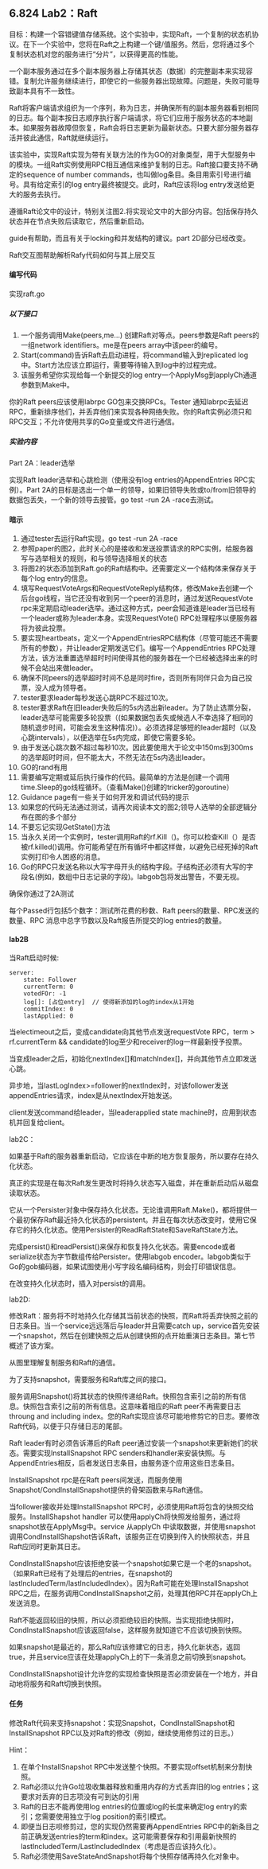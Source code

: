 ## 6.824 Lab2：Raft

目标：构建一个容错键值存储系统。这个实验中，实现Raft，一个复制的状态机协议。在下一个实验中，您将在Raft之上构建一个键/值服务。然后，您将通过多个复制状态机对您的服务进行“分片”，以获得更高的性能。

一个副本服务通过在多个副本服务器上存储其状态（数据）的完整副本来实现容错。复制允许服务继续进行，即使它的一些服务器出现故障。问题是，失败可能导致副本具有不一致性。

Raft将客户端请求组织为一个序列，称为日志，并确保所有的副本服务器看到相同的日志。每个副本按日志顺序执行客户端请求，将它们应用于服务状态的本地副本。如果服务器故障但恢复，Raft会将日志更新为最新状态。只要大部分服务器存活并彼此通信，Raft就继续运行。

该实验中，实现Raft实现为带有关联方法的作为GO的对象类型，用于大型服务中的模块。一组Raft实例使用RPC相互通信来维护复制的日志。Raft接口要支持不确定的sequence of number commands，也叫做log条目。条目用索引号进行编号。具有给定索引的log entry最终被提交。此时，Raft应该将log entry发送给更大的服务去执行。

遵循Raft论文中的设计，特别关注图2.将实现论文中的大部分内容。包括保存持久状态并在节点失败后读取它，然后重新启动。

guide有帮助，而且有关于locking和并发结构的建议。part 2D部分已经改变。

Raft交互图帮助解析Rafy代码如何与其上层交互

#### 编写代码

实现raft.go

##### 以下接口

1. 一个服务调用Make(peers,me...) 创建Raft对等点。peers参数是Raft peers的一组network identifiers。me是在peers array中该peer的编号。
2. Start(command)告诉Raft去启动进程，将command输入到replicated log中。Start方法应该立即运行，需要等待输入到log中的过程完成。
3. 该服务希望你实现给每一个新提交的log entry一个ApplyMsg到applyCh通道参数到Make中。

你的Raft peers应该使用labrpc GO包来交换RPCs。Tester 通知labrpc去延迟RPC，重新排序他们，并丢弃他们来实现各种网络失败。你的Raft实例必须只和RPC交互；不允许使用共享的Go变量或文件进行通信。

##### 实验内容

Part 2A：leader选举

实现Raft leader选举和心跳检测（使用没有log entries的AppendEntries RPC实例）。Part 2A的目标是选出一个单一的领导，如果旧领导失败或to/from旧领导的数据包丢失，一个新的领导去接管。go test -run 2A -race去测试。

#### 暗示

1. 通过tester去运行Raft实现，go test -run 2A -race
2. 参照paper的图2，此时关心的是接收和发送投票请求的RPC实例，给服务器写与选举相关的规则，和与领导选择相关的状态
3. 将图2的状态添加到Raft.go的Raft结构中。还需要定义一个结构体来保存关于每个log entry的信息。
4. 填写RequestVoteArgs和RequestVoteReply结构体，修改Make去创建一个后台go线程，当它还没有收到另一个peer的消息时，通过发送RequestVote rpc来定期启动leader选举。通过这种方式，peer会知道谁是leader当已经有一个leader或称为leader本身。实现RequestVote() RPC处理程序以便服务器将为彼此投票。
5. 要实现heartbeats，定义一个AppendEntriesRPC结构体（尽管可能还不需要所有的参数），并让leader定期发送它们。编写一个AppendEntries RPC处理方法，该方法重置选举超时时间使得其他的服务器在一个已经被选择出来的时候不会站出来做leader。
6. 确保不同peers的选举超时时间不总是同时fire，否则所有同伴只会为自己投票，没人成为领导者。
7. tester要求leader每秒发送心跳RPC不超过10次。
8. tester要求Raft在旧leader失败后的5s内选出新leader。为了防止选票分裂，leader选举可能需要多轮投票（(如果数据包丢失或候选人不幸选择了相同的随机退步时间，可能会发生这种情况)）。必须选择足够短的leader超时（以及心跳intervals），以便选举在5s内完成，即使它需要多轮。
9. 由于发送心跳次数不超过每秒10次。因此要使用大于论文中150ms到300ms的选举超时时间，但不能太大，不然无法在5s内选出leader。
10. GO的rand有用
11. 需要编写定期或延后执行操作的代码。最简单的方法是创建一个调用time.Sleep的go线程循环。（查看Make()创建的tricker的goroutine）
12. Guidance page有一些关于如何开发和调试代码的提示
13. 如果您的代码无法通过测试，请再次阅读本文的图2;领导人选举的全部逻辑分布在图的多个部分
14. 不要忘记实现GetState()方法
15. 当永久关闭一个实例时，tester调用Raft的rf.Kill（)。你可以检查Kill（）是否被rf.killed()调用。你可能希望在所有循坏中都这样做，以避免已经死掉的Raft实例打印令人困惑的消息。
16. Go的RPC只发送名称以大写字母开头的结构字段。子结构还必须有大写的字段名(例如，数组中日志记录的字段)。labgob包将发出警告，不要无视。

确保你通过了2A测试

每个Passed行包括5个数字：测试所花费的秒数、Raft peers的数量、RPC发送的数量、RPC 消息中总字节数以及Raft报告所提交的log entries的数量。





#### lab2B

当Raft启动时候:

```
server:
	state: Follower
	currentTerm: 0
	votedFOr: -1
	log[]: [占位entry]  // 使得新添加的log的index从1开始
	commitIndex: 0
	lastApplied: 0
```

当electimeout之后，变成candidate向其他节点发送requestVote RPC，term > rf.currentTerm && candidate的log至少和receiver的log一样最新授予投票。

当变成leader之后，初始化nextIndex[]和matchIndex[]，并向其他节点立即发送心跳。

异步地，当lastLogIndex>=follower的nextIndex时，对该follower发送appendEntries请求，index是从nextIndex开始发送。

client发送command给leader，当leaderapplied state machine时，应用到状态机并回复给client。

lab2C：

如果基于Raft的服务器重新启动，它应该在中断的地方恢复服务，所以要存在持久化状态。

真正的实现是在每次Raft发生更改时将持久状态写入磁盘，并在重新启动后从磁盘读取状态。

它从一个Persister对象中保存持久化状态。无论谁调用Raft.Make()，都将提供一个最初保存Raft最近持久化状态的persistent。并且在每次状态改变时，使用它保存它的持久化状态。使用Persister的ReadRaftState和SaveRaftState方法。

完成persist()和readPersist()来保存和恢复持久化状态。需要encode或者serialize状态为字节数组传给Persister。使用labgob encoder。labgob类似于Go的gob编码器，如果试图使用小写字段名编码结构，则会打印错误信息。

在改变持久化状态时，插入对persist的调用。

lab2D:

修改Raft：服务将不时地持久化存储其当前状态的快照，而Raft将丢弃快照之前的日志条目。当一个service远远落后与leader并且需要catch up，service首先安装一个snapshot，然后在创建快照之后从创建快照的点开始重演日志条目。第七节概述了该方案。

从图里理解复制服务和Raft的通信。

为了支持snapshot，需要服务和Raft库之间的接口。

服务调用Snapshot()将其状态的快照传递给Raft。快照包含索引之前的所有信息。快照包含索引之前的所有信息。这意味着相应的Raft peer不再需要日志throung and including index。您的Raft实现应该尽可能地修剪它的日志。要修改Raft代码，以便于只存储日志的尾部。

Raft leader有时必须告诉滞后的Raft peer通过安装一个snapshot来更新她们的状态。需要实现InstallSnapshot RPC senders和handler来安装快照。与AppendEntries相反，后者发送日志条目，由服务逐个应用这些日志条目。

InstallSnapshot rpc是在Raft peers间发送，而服务使用Snapshot/CondInstallSnapshot提供的骨架函数来与Raft通信。

当follower接收并处理InstallSnapshot RPC时，必须使用Raft将包含的快照交给服务。InstallShapshot handler 可以使用applyCh将快照发给服务，通过将snapshot放在ApplyMsg中。service 从applyCh 中读取数据，并使用snapshot调用CondInstallShapshot告诉Raft，该服务正在切换到传入的快照状态，并且Raft应同时更新其日志。

CondInstallSnapshot应该拒绝安装一个snapshot如果它是一个老的snapshot。（如果Raft已经有了处理后的entries，在snapshot的lastIncludedTerm/lastIncludedIndex）。因为Raft可能在处理InstallSnapshot RPC之后，在服务调用CondInstallSnapshot之前，处理其他RPC并在applyCh上发送消息。

Raft不能返回较旧的快照，所以必须拒绝较旧的快照。当实现拒绝快照时，CondInstallSnapshot应该返回false，这样服务就知道它不应该切换到快照。

如果snapshot是最近的，那么Raft应该修建它的日志，持久化新状态，返回true，并且service应该在处理applyCh上的下一条消息之前切换到snapshot。

CondInstallSnapshot设计允许您的实现检查快照是否必须安装在一个地方，并自动地将服务和Raft切换到快照。

#### 任务

修改Raft代码来支持snapshot：实现Snapshot，CondInstallSnapshot和InstallSnapshot RPC以及对Raft的修改（例如，继续使用修剪过的日志。）

Hint：

1. 在单个InstallSnapshot RPC中发送整个快照。不要实现offset机制来分割快照。
2. Raft必须以允许Go垃圾收集器释放和重用内存的方式丢弃旧的log entries；这要求对丢弃的日志项没有可到达的引用
3. Raft的日志不能再使用log entries的位置或log的长度来确定log entry的索引；您需要使用独立于log position的索引模式。
4. 即便当日志呗修剪过，您的实现仍然需要再AppendEntries RPC中的新条目之前正确发送entries的term和index。这可能需要保存和引用最新快照的lastIncludedTerm/LastIncludedIndex（考虑是否应该持久化）。
5. Raft必须使用SaveStateAndSnapshot将每个快照存储再持久化对象中。